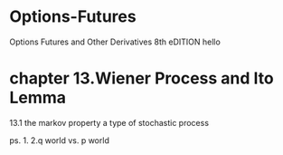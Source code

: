 # Options-Futures
Options Futures and Other Derivatives 8th eDITION
hello

# chapter 13.Wiener Process and Ito Lemma
13.1 the markov property
a type of stochastic process

ps.
1.
2.q world vs. p world
